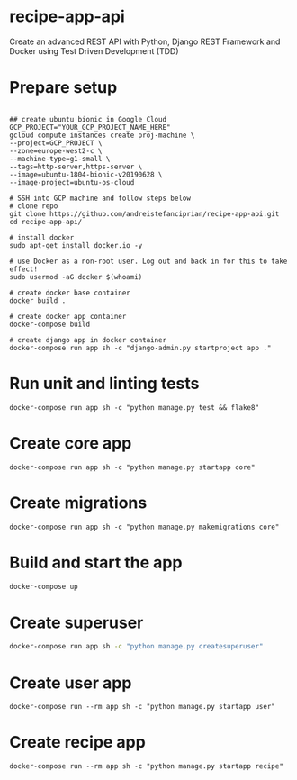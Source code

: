 # recipe-app-api
Create an advanced REST API with Python, Django REST Framework and Docker using Test Driven Development (TDD)

# Prepare setup
```buildoutcfg

## create ubuntu bionic in Google Cloud
GCP_PROJECT="YOUR_GCP_PROJECT_NAME_HERE"
gcloud compute instances create proj-machine \
--project=GCP_PROJECT \
--zone=europe-west2-c \
--machine-type=g1-small \
--tags=http-server,https-server \
--image=ubuntu-1804-bionic-v20190628 \
--image-project=ubuntu-os-cloud 

# SSH into GCP machine and follow steps below
# clone repo
git clone https://github.com/andreistefanciprian/recipe-app-api.git
cd recipe-app-api/

# install docker
sudo apt-get install docker.io -y

# use Docker as a non-root user. Log out and back in for this to take effect!
sudo usermod -aG docker $(whoami)

# create docker base container
docker build .

# create docker app container
docker-compose build

# create django app in docker container
docker-compose run app sh -c "django-admin.py startproject app ."

```

# Run unit and linting tests
```buildoutcfg
docker-compose run app sh -c "python manage.py test && flake8"

```

# Create core app
```buildoutcfg
docker-compose run app sh -c "python manage.py startapp core"
```
# Create migrations
```buildoutcfg
docker-compose run app sh -c "python manage.py makemigrations core"
```

# Build and start the app
```bash
docker-compose up
```

# Create superuser
```bash
docker-compose run app sh -c "python manage.py createsuperuser"
```

# Create user app
```buildoutcfg
docker-compose run --rm app sh -c "python manage.py startapp user"
```
# Create recipe app
```buildoutcfg
docker-compose run --rm app sh -c "python manage.py startapp recipe"
```